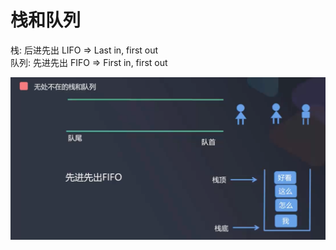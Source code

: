 # 栈和队列

栈: 后进先出 LIFO => Last in, first out   
队列: 先进先出 FIFO => First in, first out

![](../images/32.png)